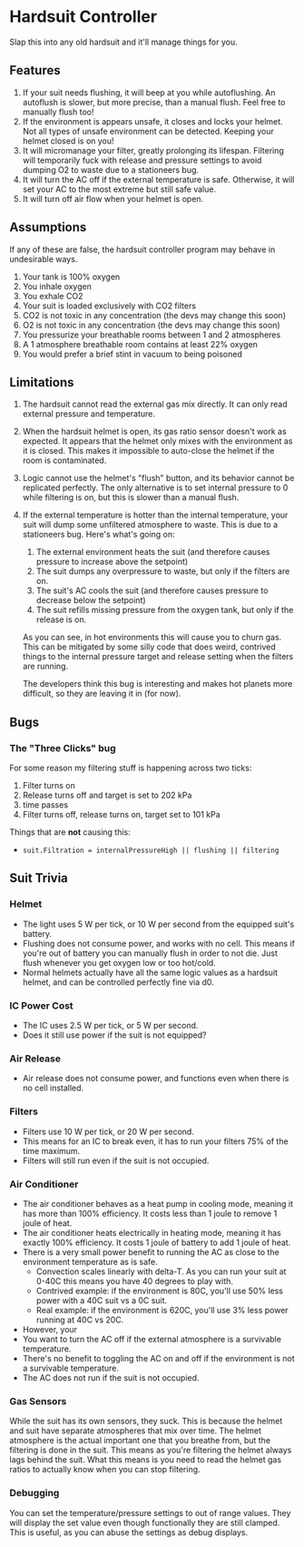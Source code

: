 # Hardsuit Controller

Slap this into any old hardsuit and it'll manage things for you.

## Features

1. If your suit needs flushing, it will beep at  you while autoflushing.  An autoflush is slower, but more precise, than a manual flush. Feel free to manually flush too!
2. If the environment is appears unsafe, it closes and locks your helmet. Not all types of unsafe environment can be detected. Keeping your helmet closed is on you!
3. It will micromanage your filter, greatly prolonging its lifespan. Filtering will temporarily fuck with release and pressure settings to avoid dumping O2 to waste due to a stationeers bug.
4. It will turn the AC off if the external temperature is safe.  Otherwise, it will set your AC to the most extreme but still safe value.
5. It will turn off air flow when your helmet is open.

## Assumptions

If any of these are false, the hardsuit controller program may behave in undesirable ways.

1. Your tank is 100% oxygen
2. You inhale oxygen
3. You exhale CO2
4. Your suit is loaded exclusively with CO2 filters
5. CO2 is not toxic in any concentration (the devs may change this soon)
6. O2 is not toxic in any concentration (the devs may change this soon)
7. You pressurize your breathable rooms between 1 and 2 atmospheres
8. A 1 atmosphere breathable room contains at least 22% oxygen
9. You would prefer a brief stint in vacuum to being poisoned

## Limitations

1. The hardsuit cannot read the external gas mix directly. It can only read external pressure and temperature.
2. When the hardsuit helmet is open, its gas ratio sensor doesn't work as expected. It appears that the helmet only mixes with the environment as it is closed. This makes it impossible to auto-close the helmet if the room is contaminated.
3. Logic cannot use the helmet's "flush" button, and its behavior cannot be replicated perfectly. The only alternative is to set internal pressure to 0 while filtering is on, but this is slower than a manual flush.
4. If the external temperature is hotter than the internal temperature, your suit will dump some unfiltered atmosphere to waste. This is due to a stationeers bug. Here's what's going on:

   1. The external environment heats the suit (and therefore causes pressure to increase above the setpoint)
   2. The suit dumps any overpressure to waste, but only if the filters are on.
   3. The suit's AC cools the suit (and therefore causes pressure to decrease below the setpoint)
   4. The suit refills missing pressure from the oxygen tank, but only if the release is on.

   As you can see, in hot environments this will cause you to churn gas. This can be mitigated by some silly code that does weird, contrived things to the internal pressure target and release setting when the filters are running.

   The developers think this bug is interesting and makes hot planets more difficult, so they are leaving it in (for now).

## Bugs

### The "Three Clicks" bug

For some reason my filtering stuff is happening across two ticks:

1. Filter turns on
2. Release turns off and target is set to 202 kPa
3. time passes
4. Filter turns off, release turns on, target set to 101 kPa

Things that are **not** causing this:
- `suit.Filtration = internalPressureHigh || flushing || filtering`

## Suit Trivia

### Helmet
- The light uses 5 W per tick, or 10 W per second from the equipped suit's battery.
- Flushing does not consume power, and works with no cell. This means if you're out of battery you can manually flush in order to not die. Just flush whenever you get oxygen low or too hot/cold.
- Normal helmets actually have all the same logic values as a hardsuit helmet, and can be controlled perfectly fine via d0.

### IC Power Cost
- The IC uses 2.5 W per tick, or 5 W per second.
- Does it still use power if the suit is not equipped?

### Air Release
- Air release does not consume power, and functions even when there is no cell installed.

### Filters

- Filters use 10 W per tick, or 20 W per second.
- This means for an IC to break even, it has to run your filters 75% of the time maximum.
- Filters will still run even if the suit is not occupied.

### Air Conditioner

- The air conditioner behaves as a heat pump in cooling mode, meaning it has more than 100% efficiency. It costs less than 1 joule to remove 1 joule of heat.
- The air conditioner heats electrically in heating mode, meaning it has exactly 100% efficiency. It costs 1 joule of battery to add 1 joule of heat.
- There is a very small power benefit to running the AC as close to the environment temperature as is safe.
  - Convection scales linearly with delta-T. As you can run your suit at 0-40C this means you have 40 degrees to play with.
  - Contrived example: if the environment is 80C, you'll use 50% less power with a 40C suit vs a 0C suit.
  - Real example: if the environment is 620C, you'll use 3% less power running at 40C vs 20C.
- However, your
- You want to turn the AC off if the external atmosphere is a survivable temperature.
- There's no benefit to toggling the AC on and off if the environment is not a survivable temperature.
- The AC does not run if the suit is not occupied.

### Gas Sensors

While the suit has its own sensors, they suck. This is because the helmet and suit have separate
atmospheres that mix over time. The helmet atmosphere is the actual important one that you breathe
from, but the filtering is done in the suit. This means as you're filtering the helmet always lags
behind the suit. What this means is you need to read the helmet gas ratios to actually know when
you can stop filtering.

### Debugging

You can set the temperature/pressure settings to out of range values. They will display the set value
even though functionally they are still clamped. This is useful, as you can abuse the settings as
debug displays.
